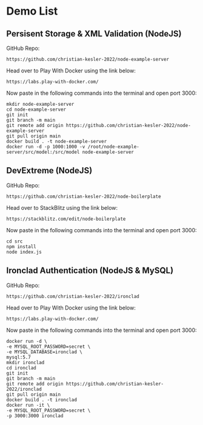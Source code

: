 # Demo List

## Persisent Storage & XML Validation (NodeJS)

GitHub Repo:
  
    https://github.com/christian-kesler-2022/node-example-server

Head over to Play With Docker using the link below:

    https://labs.play-with-docker.com/
  
Now paste in the following commands into the terminal and open port 3000:

    mkdir node-example-server
    cd node-example-server
    git init
    git branch -m main
    git remote add origin https://github.com/christian-kesler-2022/node-example-server
    git pull origin main
    docker build . -t node-example-server
    docker run -d -p 1000:1000 -v /root/node-example-server/src/model:/src/model node-example-server
    
## DevExtreme (NodeJS)

GitHub Repo:  

    https://github.com/christian-kesler-2022/node-boilerplate

Head over to StackBlitz using the link below:

    https://stackblitz.com/edit/node-boilerplate
  
Now paste in the following commands into the terminal and open port 3000:

    cd src
    npm install
    node index.js

## Ironclad Authentication (NodeJS & MySQL)

GitHub Repo:
  
    https://github.com/christian-kesler-2022/ironclad

Head over to Play With Docker using the link below:

    https://labs.play-with-docker.com/
  
Now paste in the following commands into the terminal and open port 3000:

    docker run -d \
    -e MYSQL_ROOT_PASSWORD=secret \
    -e MYSQL_DATABASE=ironclad \
    mysql:5.7
    mkdir ironclad
    cd ironclad
    git init
    git branch -m main
    git remote add origin https://github.com/christian-kesler-2022/ironclad
    git pull origin main
    docker build . -t ironclad
    docker run -it \
    -e MYSQL_ROOT_PASSWORD=secret \
    -p 3000:3000 ironclad

